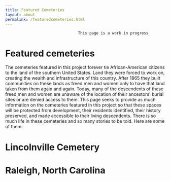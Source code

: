 ```yaml
---
title: Featured Cemeteries
layout: about
permalink: /featuredcemeteries.html
---
```


                                    This page is a work in progress
                                    
# Featured cemeteries

The cemeteries featured in this project forever tie African-American citizens to the land of the southern United States. Land they were forced to work on, creating the wealth and infrastructure of this country. After 1865 they built communities on these lands as freed men and women only to have that land taken from them again and again. Today, many of the descendents of these freed men and women are unaware of the location of their ancestors' burial sites or are denied access to them. This page seeks to provide as much information on the cemeteries featured in this project so that these spaces will be protected from development, their residents identified, their history preserved, and made accessible to their living descendents. There is so much life in these cemeteries and so many stories to be told. Here are some of them.

# Lincolnville Cemetery 
# Raleigh, North Carolina
